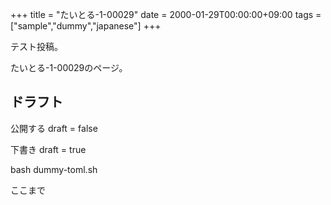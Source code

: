 +++
title = "たいとる-1-00029"
date = 2000-01-29T00:00:00+09:00
tags = ["sample","dummy","japanese"]
+++

テスト投稿。

たいとる-1-00029のページ。


## ドラフト

公開する
draft = false

下書き
draft = true

bash dummy-toml.sh

ここまで
